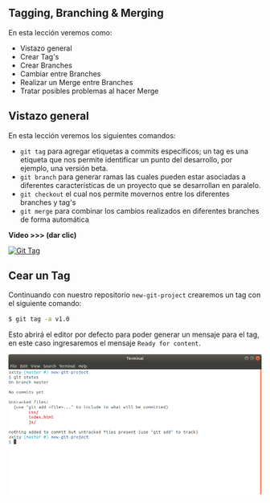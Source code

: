 ## Tagging, Branching & Merging

En esta lección veremos como:

 - Vistazo general
 - Crear Tag's
 - Crear Branches
 - Cambiar entre Branches
 - Realizar un Merge entre Branches
 - Tratar posibles problemas al hacer Merge

## Vistazo general
En esta lección veremos los siguientes comandos:
 - `git tag` para agregar etiquetas a commits específicos; un tag es una etiqueta que nos permite identificar un punto del desarrollo, por ejemplo, una versión beta. 
 - `git branch` para generar ramas las cuales pueden estar asociadas a diferentes características de un proyecto que se desarrollan en paralelo.
 - `git checkout` el cual nos permite movernos entre los diferentes  branches y tag's
 - `git merge` para combinar los cambios realizados en diferentes branches de forma automática

**Video >>> (dar clic)**

[![Git Tag](http://img.youtube.com/vi/D4VdXT72ASE/0.jpg)](http://www.youtube.com/watch?v=D4VdXT72ASE "Git Tag")

## Cear un Tag

Continuando con nuestro repositorio `new-git-project` crearemos un tag con el siguiente comando:

```bash
$ git tag -a v1.0
```
Esto abrirá el editor por defecto para poder generar un mensaje para el tag, en este caso ingresaremos el mensaje `Ready for content`.

![img_git__02](images/img_06_git_status_02.png)
<!--stackedit_data:
eyJoaXN0b3J5IjpbMjA0MzU5OTU2NCwtMTY2MDgzMDkyNSwtMT
kzMDUwMjQ4LC0xODExMjE4NTk5LDE4MjU1MDMxNzVdfQ==
-->